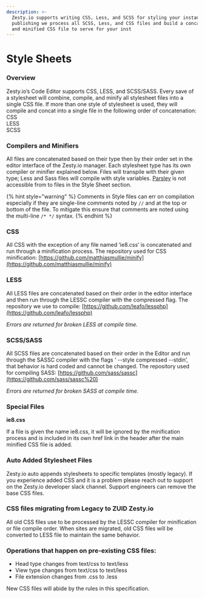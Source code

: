 ```yaml
---
description: >-
  Zesty.io supports writing CSS, Less, and SCSS for styling your instances. Upon
  publishing we process all SCSS, Less, and CSS files and build a concatenated
  and minified CSS file to serve for your inst
---
```


# Style Sheets

### Overview

Zesty.io’s Code Editor supports CSS, LESS, and SCSS/SASS. Every save of a stylesheet will combine, compile, and minify all stylesheet files into a single CSS file. If more than one style of stylesheet is used, they will compile and concat into a single file in the following order of concatenation:  
CSS  
LESS  
SCSS

### Compilers and Minifiers

All files are concatenated based on their type then by their order set in the editor interface of the Zesty.io manager. Each stylesheet type has its own compiler or minifier explained below. Files will transpile with their given type; Less and Sass files will compile with style variables. [Parsley](https://zesty.org/services/web-engine/introduction-to-parsley) is not accessible from to files in the Style Sheet section.  

{% hint style="warning" %}
Comments in Style files can err on compilation especially if they are single-line comments noted by `//` and at the top or bottom of the file. To mitigate this ensure that comments are noted using the multi-line `/* */` syntax. 
{% endhint %}

### CSS

All CSS with the exception of any file named ‘ie8.css’ is concatenated and run through a minification process. The repository used for CSS minification: [https://github.com/matthiasmullie/minify](https://github.com/matthiasmullie/minify)

### LESS

All LESS files are concatenated based on their order in the editor interface and then run through the LESSC compiler with the compressed flag. The repository we use to compile: [https://github.com/leafo/lessphp](https://github.com/leafo/lessphp)

_Errors are returned for broken LESS at compile time._

### SCSS/SASS

All SCSS files are concatenated based on their order in the Editor and run through the SASSC compiler with the flags ‘ --style compressed --stdin’, that behavior is hard coded and cannot be changed. The repository used for compiling SASS: [https://github.com/sass/sassc](https://github.com/sass/sassc%20)

_Errors are returned for broken SASS at compile time._

### Special Files

**ie8.css**

If a file is given the name ie8.css, it will be ignored by the minification process and is included in its own href link in the header after the main minified CSS file is added.

### Auto Added Stylesheet Files

Zesty.io auto appends stylesheets to specific templates \(mostly legacy\). If you experience added CSS and it is a problem please reach out to support on the Zesty.io developer slack channel. Support engineers can remove the base CSS files.

### CSS files migrating from Legacy to ZUID Zesty.io

All old CSS files use to be processed by the LESSC compiler for minification or file compile order. When sites are migrated, old CSS files will be converted to LESS file to maintain the same behavior.

### **Operations that happen on pre-existing CSS files:**

* Head type changes from text/css to text/less  
* View type changes from text/css to text/less  
* File extension changes from .css to .less

New CSS files will abide by the rules in this specification.

